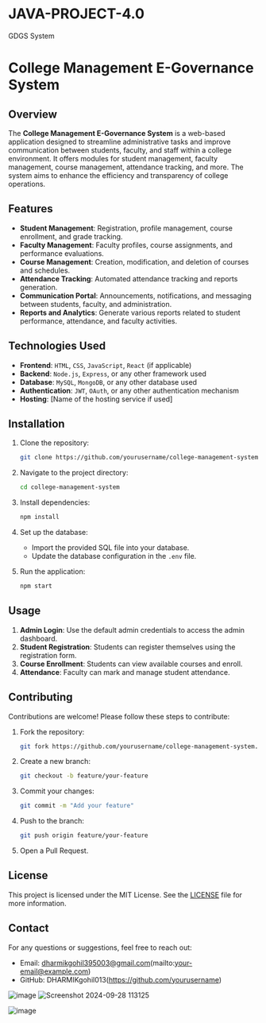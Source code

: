 # JAVA-PROJECT-4.0
GDGS System
# College Management E-Governance System

## Overview
The **College Management E-Governance System** is a web-based application designed to streamline administrative tasks and improve communication between students, faculty, and staff within a college environment. It offers modules for student management, faculty management, course management, attendance tracking, and more. The system aims to enhance the efficiency and transparency of college operations.

## Features
- **Student Management**: Registration, profile management, course enrollment, and grade tracking.
- **Faculty Management**: Faculty profiles, course assignments, and performance evaluations.
- **Course Management**: Creation, modification, and deletion of courses and schedules.
- **Attendance Tracking**: Automated attendance tracking and reports generation.
- **Communication Portal**: Announcements, notifications, and messaging between students, faculty, and administration.
- **Reports and Analytics**: Generate various reports related to student performance, attendance, and faculty activities.

## Technologies Used
- **Frontend**: `HTML`, `CSS`, `JavaScript`, `React` (if applicable)
- **Backend**: `Node.js`, `Express`, or any other framework used
- **Database**: `MySQL`, `MongoDB`, or any other database used
- **Authentication**: `JWT`, `OAuth`, or any other authentication mechanism
- **Hosting**: [Name of the hosting service if used]

## Installation
1. Clone the repository:
    ```bash
    git clone https://github.com/yourusername/college-management-system.git
    ```
2. Navigate to the project directory:
    ```bash
    cd college-management-system
    ```
3. Install dependencies:
    ```bash
    npm install
    ```
4. Set up the database:
    - Import the provided SQL file into your database.
    - Update the database configuration in the `.env` file.

5. Run the application:
    ```bash
    npm start
    ```

## Usage
1. **Admin Login**: Use the default admin credentials to access the admin dashboard.
2. **Student Registration**: Students can register themselves using the registration form.
3. **Course Enrollment**: Students can view available courses and enroll.
4. **Attendance**: Faculty can mark and manage student attendance.

## Contributing
Contributions are welcome! Please follow these steps to contribute:
1. Fork the repository:
    ```bash
    git fork https://github.com/yourusername/college-management-system.git
    ```
2. Create a new branch:
    ```bash
    git checkout -b feature/your-feature
    ```
3. Commit your changes:
    ```bash
    git commit -m "Add your feature"
    ```
4. Push to the branch:
    ```bash
    git push origin feature/your-feature
    ```
5. Open a Pull Request.

## License
This project is licensed under the MIT License. See the [LICENSE](LICENSE) file for more information.

## Contact
For any questions or suggestions, feel free to reach out:
- Email: dharmikgohil395003@gmail.com(mailto:your-email@example.com)
- GitHub: DHARMIKgohil013(https://github.com/yourusername)


![image](https://github.com/user-attachments/assets/1c0c161a-2382-4755-958d-972124de90a0)
![Screenshot 2024-09-28 113125](https://github.com/user-attachments/assets/81771585-7df9-4fe1-82ff-b90f9b3085a2)

![image](https://github.com/user-attachments/assets/bbbb348f-d074-41ef-9cd1-972a7cf80c81)
